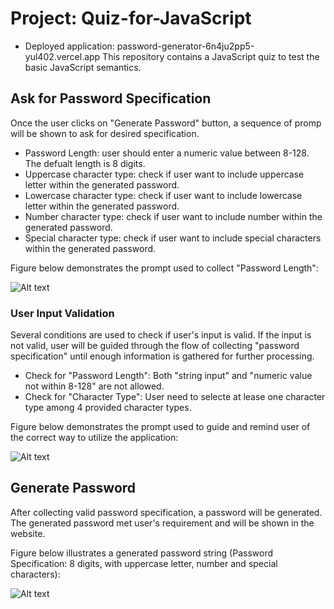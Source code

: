 # Project: Quiz-for-JavaScript
- Deployed application: password-generator-6n4ju2pp5-yul402.vercel.app
This repository contains a JavaScript quiz to test the basic JavaScript semantics.

## Ask for Password Specification
Once the user clicks on "Generate Password" button, a sequence of promp will be shown to ask for desired specification. 

- Password Length: user should enter a numeric value between 8-128. The defualt length is 8 digits. 
- Uppercase character type: check if user want to include uppercase letter within the generated password.
- Lowercase character type: check if user want to include lowercase letter within the generated password.
- Number character type: check if user want to include number within the generated password.
- Special character type: check if user want to include special characters within the generated password.

Figure below demonstrates the prompt used to collect "Password Length":

![Alt text](/Assets/PasswordGenerator_02.png?raw=true "Prompt: Ask for Specification")

### User Input Validation
Several conditions are used to check if user's input is valid. If the input is not valid, user will be guided through the flow of collecting "password specification" until enough information is gathered for further processing.

- Check for "Password Length": Both "string input" and "numeric value not within 8-128" are not allowed.
- Check for "Character Type": User need to selecte at lease one character type among 4 provided character types.

Figure below demonstrates the prompt used to guide and remind user of the correct way to utilize the application:

![Alt text](/Assets/PasswordGenerator_03.png?raw=true "Prompt: Input Validation")

## Generate Password
After collecting valid password specification, a password will be generated. The generated password met user's requirement and will be shown in the website.

Figure below illustrates a generated password string (Password Specification: 8 digits, with uppercase letter, number and special characters):

![Alt text](/Assets/PasswordGenerator_04.png?raw=true "Generated Password")
